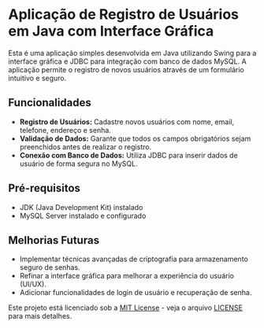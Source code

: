 # Aplicação de Registro de Usuários em Java com Interface Gráfica

Esta é uma aplicação simples desenvolvida em Java utilizando Swing para a interface gráfica e JDBC para integração com banco de dados MySQL. A aplicação permite o registro de novos usuários através de um formulário intuitivo e seguro.

## Funcionalidades

- **Registro de Usuários:** Cadastre novos usuários com nome, email, telefone, endereço e senha.
- **Validação de Dados:** Garante que todos os campos obrigatórios sejam preenchidos antes de realizar o registro.
- **Conexão com Banco de Dados:** Utiliza JDBC para inserir dados de usuário de forma segura no MySQL.

## Pré-requisitos

- JDK (Java Development Kit) instalado
- MySQL Server instalado e configurado

## Melhorias Futuras

- Implementar técnicas avançadas de criptografia para armazenamento seguro de senhas.
- Refinar a interface gráfica para melhorar a experiência do usuário (UI/UX).
- Adicionar funcionalidades de login de usuário e recuperação de senha.

Este projeto está licenciado sob a [MIT License](https://opensource.org/licenses/MIT) - veja o arquivo [LICENSE](LICENSE) para mais detalhes.
